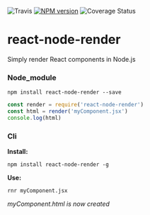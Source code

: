 ![Travis][travis]
[![NPM version][npm-image]][npm-url]
![Coverage Status][coveralls]

# react-node-render
Simply render React components in Node.js

### Node_module
```npm install react-node-render --save```
```js
const render = require('react-node-render')
const html = render('myComponent.jsx')
console.log(html)
```

### Cli
**Install:**

```npm install react-node-render -g```

**Use:**

```rnr myComponent.jsx```

*myComponent.html is now created*


[travis]: https://travis-ci.org/morgondag/react-node-render.svg?branch=master
[npm-image]: https://img.shields.io/npm/v/react-node-render.svg?style=flat-square
[npm-url]: https://www.npmjs.com/package/react-node-render
[coveralls]: https://coveralls.io/repos/github/morgondag/react-node-render/badge.svg?branch=master
